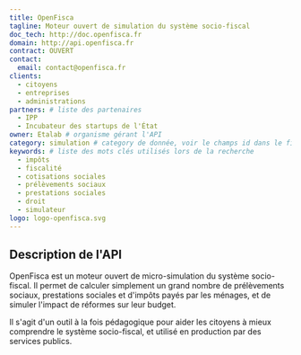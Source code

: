 ```yaml
---
title: OpenFisca
tagline: Moteur ouvert de simulation du système socio-fiscal
doc_tech: http://doc.openfisca.fr
domain: http://api.openfisca.fr
contract: OUVERT
contact:
  email: contact@openfisca.fr
clients:
  - citoyens
  - entreprises
  - administrations
partners: # liste des partenaires
  - IPP
  - Incubateur des startups de l'État
owner: Etalab # organisme gérant l'API
category: simulation # category de donnée, voir le champs id dans le fichier _config
keywords: # liste des mots clés utilisés lors de la recherche
  - impôts
  - fiscalité
  - cotisations sociales
  - prélèvements sociaux
  - prestations sociales
  - droit
  - simulateur
logo: logo-openfisca.svg
---
```


## Description de l'API

 OpenFisca est un moteur ouvert de micro-simulation du système socio-fiscal.
 Il permet de calculer simplement un grand nombre de prélèvements sociaux, prestations sociales et d'impôts payés
 par les ménages, et de simuler l'impact de réformes sur leur budget.

Il s'agit d'un outil à la fois pédagogique pour aider les citoyens à mieux comprendre le système socio-fiscal,
et utilisé en production par des services publics.
